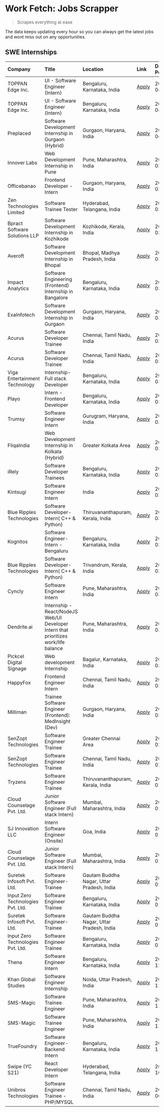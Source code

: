 # Work Fetch: Jobs Scrapper
> Scrapes everything at ease

The data keeps updating every hour so you can always get the latest jobs and wont miss out on any opportunities.

## SWE Internships
<!--START_SECTION:workfetch-->
| Company                           | Title                                                                                | Location                                  | Link                                                                                                                                                                                                                                                                                                      | Date Posted   |
|:----------------------------------|:-------------------------------------------------------------------------------------|:------------------------------------------|:----------------------------------------------------------------------------------------------------------------------------------------------------------------------------------------------------------------------------------------------------------------------------------------------------------|:--------------|
| TOPPAN Edge Inc.                  | UI - Software Engineer (Intern)                                                      | Bengaluru, Karnataka, India               | [Apply](https://in.linkedin.com/jobs/view/ui-software-engineer-intern-at-toppan-edge-inc-3879345823?position=30&pageNum=0&refId=k6jP3NoSvZGUjRlOz%2FS%2B3g%3D%3D&trackingId=mNqJJlIFJu7B8BjgQBpYBg%3D%3D&trk=public_jobs_jserp-result_search-card)                                                        | 2024-04-02    |
| TOPPAN Edge Inc.                  | UI - Software Engineer (Intern)                                                      | Bengaluru, Karnataka, India               | [Apply](https://in.linkedin.com/jobs/view/ui-software-engineer-intern-at-toppan-edge-inc-3879345823?position=5&pageNum=2&refId=x0I4vlIXA9K5mWfP9UmLuw%3D%3D&trackingId=hSFd8JA4i0obs%2B38xF1MEw%3D%3D&trk=public_jobs_jserp-result_search-card)                                                           | 2024-04-02    |
| Preplaced                         | Software Development Internship in Gurgaon (Hybrid)                                  | Gurgaon, Haryana, India                   | [Apply](https://in.linkedin.com/jobs/view/software-development-internship-in-gurgaon-hybrid-at-preplaced-3880567870?position=46&pageNum=0&refId=k6jP3NoSvZGUjRlOz%2FS%2B3g%3D%3D&trackingId=nWZ2KNqFsyX%2BJQIGCzbC3A%3D%3D&trk=public_jobs_jserp-result_search-card)                                      | 2024-04-01    |
| Innover Labs                      | Web Development Internship in Pune                                                   | Pune, Maharashtra, India                  | [Apply](https://in.linkedin.com/jobs/view/web-development-internship-in-pune-at-innover-labs-3875494237?position=10&pageNum=0&refId=k6jP3NoSvZGUjRlOz%2FS%2B3g%3D%3D&trackingId=NibCgjaU%2F9NcT%2FCHFJPM7Q%3D%3D&trk=public_jobs_jserp-result_search-card)                                                | 2024-03-28    |
| Officebanao                       | Frontend Developer - Intern                                                          | Gurgaon, Haryana, India                   | [Apply](https://in.linkedin.com/jobs/view/frontend-developer-intern-at-officebanao-3871265915?position=14&pageNum=0&refId=k6jP3NoSvZGUjRlOz%2FS%2B3g%3D%3D&trackingId=%2BzYjUivTaE9ExXC2nG2n5A%3D%3D&trk=public_jobs_jserp-result_search-card)                                                            | 2024-03-28    |
| Zen Technologies Limited          | Software Trainee Tester                                                              | Hyderabad, Telangana, India               | [Apply](https://in.linkedin.com/jobs/view/software-trainee-tester-at-zen-technologies-limited-3872036112?position=12&pageNum=0&refId=k6jP3NoSvZGUjRlOz%2FS%2B3g%3D%3D&trackingId=4u6OmQqhLNLrTeo43ow%2B4A%3D%3D&trk=public_jobs_jserp-result_search-card)                                                 | 2024-03-27    |
| Bpract Software Solutions LLP     | Software Development Internship in Kozhikode                                         | Kozhikode, Kerala, India                  | [Apply](https://in.linkedin.com/jobs/view/software-development-internship-in-kozhikode-at-bpract-software-solutions-llp-3874054300?position=22&pageNum=0&refId=k6jP3NoSvZGUjRlOz%2FS%2B3g%3D%3D&trackingId=ZKA6zLgLy4fjkQSQatri2Q%3D%3D&trk=public_jobs_jserp-result_search-card)                         | 2024-03-27    |
| Averoft                           | Software Development Internship in Bhopal                                            | Bhopal, Madhya Pradesh, India             | [Apply](https://in.linkedin.com/jobs/view/software-development-internship-in-bhopal-at-averoft-3874051550?position=54&pageNum=0&refId=k6jP3NoSvZGUjRlOz%2FS%2B3g%3D%3D&trackingId=UZIvkMbyjgHcLPZqIA4HtA%3D%3D&trk=public_jobs_jserp-result_search-card)                                                  | 2024-03-27    |
| Impact Analytics                  | Software Engineering (Frontend) Internship in Bangalore                              | Bengaluru, Karnataka, India               | [Apply](https://in.linkedin.com/jobs/view/software-engineering-frontend-internship-in-bangalore-at-impact-analytics-3872535077?position=5&pageNum=0&refId=k6jP3NoSvZGUjRlOz%2FS%2B3g%3D%3D&trackingId=SN%2FK65tSXIRAO0lCT8V8qg%3D%3D&trk=public_jobs_jserp-result_search-card)                            | 2024-03-26    |
| ExaInfotech                       | Software Development Internship in Gurgaon                                           | Gurgaon, Haryana, India                   | [Apply](https://in.linkedin.com/jobs/view/software-development-internship-in-gurgaon-at-exainfotech-3872534185?position=18&pageNum=0&refId=k6jP3NoSvZGUjRlOz%2FS%2B3g%3D%3D&trackingId=VtkhR5njtKXD%2F6DrXJ3r7g%3D%3D&trk=public_jobs_jserp-result_search-card)                                           | 2024-03-26    |
| Acurus                            | Software Developer Trainee                                                           | Chennai, Tamil Nadu, India                | [Apply](https://in.linkedin.com/jobs/view/software-developer-trainee-at-acurus-3871400616?position=26&pageNum=0&refId=k6jP3NoSvZGUjRlOz%2FS%2B3g%3D%3D&trackingId=xP3YvFNN2%2FobLf2Menn4aQ%3D%3D&trk=public_jobs_jserp-result_search-card)                                                                | 2024-03-26    |
| Acurus                            | Software Developer Trainee                                                           | Chennai, Tamil Nadu, India                | [Apply](https://in.linkedin.com/jobs/view/software-developer-trainee-at-acurus-3871400616?position=1&pageNum=2&refId=x0I4vlIXA9K5mWfP9UmLuw%3D%3D&trackingId=cUL65TRt43Nmm7blsR4szA%3D%3D&trk=public_jobs_jserp-result_search-card)                                                                       | 2024-03-26    |
| Viga Entertainment Technology     | Internship-Full stack Developer                                                      | Bengaluru, Karnataka, India               | [Apply](https://in.linkedin.com/jobs/view/internship-full-stack-developer-at-viga-entertainment-technology-3870669789?position=38&pageNum=0&refId=k6jP3NoSvZGUjRlOz%2FS%2B3g%3D%3D&trackingId=FNPe2%2FYBS522hzSE13xqiA%3D%3D&trk=public_jobs_jserp-result_search-card)                                    | 2024-03-25    |
| Playo                             | Intern - Frontend Developer                                                          | Bengaluru, Karnataka, India               | [Apply](https://in.linkedin.com/jobs/view/intern-frontend-developer-at-playo-3864131172?position=7&pageNum=0&refId=k6jP3NoSvZGUjRlOz%2FS%2B3g%3D%3D&trackingId=GlAqY5bTYqbunjlSbc8ifg%3D%3D&trk=public_jobs_jserp-result_search-card)                                                                     | 2024-03-22    |
| Trumsy                            | Software Engineer Intern                                                             | Gurugram, Haryana, India                  | [Apply](https://in.linkedin.com/jobs/view/software-engineer-intern-at-trumsy-3864795201?position=41&pageNum=0&refId=k6jP3NoSvZGUjRlOz%2FS%2B3g%3D%3D&trackingId=85qCWKo5%2BrZm3vuCKIF2Bw%3D%3D&trk=public_jobs_jserp-result_search-card)                                                                  | 2024-03-20    |
| FliqaIndia                        | Web Development Internship in Kolkata (Hybrid)                                       | Greater Kolkata Area                      | [Apply](https://in.linkedin.com/jobs/view/web-development-internship-in-kolkata-hybrid-at-fliqaindia-3864372048?position=43&pageNum=0&refId=k6jP3NoSvZGUjRlOz%2FS%2B3g%3D%3D&trackingId=Gjz6PYoeWyCL5HA5SsxeSg%3D%3D&trk=public_jobs_jserp-result_search-card)                                            | 2024-03-19    |
| iRely                             | Software Developer Trainees                                                          | Bengaluru, Karnataka, India               | [Apply](https://in.linkedin.com/jobs/view/software-developer-trainees-at-irely-3860566039?position=3&pageNum=0&refId=k6jP3NoSvZGUjRlOz%2FS%2B3g%3D%3D&trackingId=2cTGA0IMkdJ%2BG8XW6%2BUgPQ%3D%3D&trk=public_jobs_jserp-result_search-card)                                                               | 2024-03-18    |
| Kintsugi                          | Software Engineer Intern                                                             | India                                     | [Apply](https://in.linkedin.com/jobs/view/software-engineer-intern-at-kintsugi-3857074071?position=39&pageNum=0&refId=k6jP3NoSvZGUjRlOz%2FS%2B3g%3D%3D&trackingId=yC7krKRJo4xIpi7%2BAEEn3g%3D%3D&trk=public_jobs_jserp-result_search-card)                                                                | 2024-03-16    |
| Blue Ripples Technologies         | Software Developer- Intern( C++ & Python)                                            | Thiruvananthapuram, Kerala, India         | [Apply](https://in.linkedin.com/jobs/view/software-developer-intern-c%2B%2B-python-at-blue-ripples-technologies-3855594494?position=19&pageNum=0&refId=k6jP3NoSvZGUjRlOz%2FS%2B3g%3D%3D&trackingId=rT%2B4QJ1Zd6k59sSP72W51Q%3D%3D&trk=public_jobs_jserp-result_search-card)                               | 2024-03-14    |
| Kognitos                          | Software Engineer-Intern -Bengaluru                                                  | Bengaluru, Karnataka, India               | [Apply](https://in.linkedin.com/jobs/view/software-engineer-intern-bengaluru-at-kognitos-3855361239?position=8&pageNum=0&refId=k6jP3NoSvZGUjRlOz%2FS%2B3g%3D%3D&trackingId=AIlVi8E6m110prS5HcJr3w%3D%3D&trk=public_jobs_jserp-result_search-card)                                                         | 2024-03-13    |
| Blue Ripples Technologies         | Software Developer- Intern( C++  & Python)                                           | Trivandrum, Kerala, India                 | [Apply](https://in.linkedin.com/jobs/view/software-developer-intern-c%2B%2B-python-at-blue-ripples-technologies-3856150730?position=20&pageNum=0&refId=k6jP3NoSvZGUjRlOz%2FS%2B3g%3D%3D&trackingId=ZSulxZS9sGMslthDXIOiQw%3D%3D&trk=public_jobs_jserp-result_search-card)                                 | 2024-03-13    |
| Cyncly                            | Software Engineer Intern                                                             | Pune, Maharashtra, India                  | [Apply](https://in.linkedin.com/jobs/view/software-engineer-intern-at-cyncly-3853990178?position=21&pageNum=0&refId=k6jP3NoSvZGUjRlOz%2FS%2B3g%3D%3D&trackingId=fmZDSIuP5HAEyrFByn2VCg%3D%3D&trk=public_jobs_jserp-result_search-card)                                                                    | 2024-03-13    |
| Dendrite.ai                       | Internship - React/NodeJS Web/UI Developer Intern that prioritizes work/life balance | Pune, Maharashtra, India                  | [Apply](https://in.linkedin.com/jobs/view/internship-react-nodejs-web-ui-developer-intern-that-prioritizes-work-life-balance-at-dendrite-ai-3853583200?position=40&pageNum=0&refId=k6jP3NoSvZGUjRlOz%2FS%2B3g%3D%3D&trackingId=3u9pb5mnftO99sBv%2Fma%2FHA%3D%3D&trk=public_jobs_jserp-result_search-card) | 2024-03-12    |
| Pickcel Digital Signage           | Web development Internship                                                           | Bagalur, Karnataka, India                 | [Apply](https://in.linkedin.com/jobs/view/web-development-internship-at-pickcel-digital-signage-3849506118?position=59&pageNum=0&refId=k6jP3NoSvZGUjRlOz%2FS%2B3g%3D%3D&trackingId=TILNIIc3TUWeFxi9wj48AQ%3D%3D&trk=public_jobs_jserp-result_search-card)                                                 | 2024-03-08    |
| HappyFox                          | Frontend Engineer Intern                                                             | Chennai, Tamil Nadu, India                | [Apply](https://in.linkedin.com/jobs/view/frontend-engineer-intern-at-happyfox-3848357951?position=49&pageNum=0&refId=k6jP3NoSvZGUjRlOz%2FS%2B3g%3D%3D&trackingId=oObfP5iFiVqD%2BDeKqpkDMA%3D%3D&trk=public_jobs_jserp-result_search-card)                                                                | 2024-03-07    |
| Milliman                          | Trainee Software Engineer (Frontend): MedInsight (Dev)                               | Gurgaon, Haryana, India                   | [Apply](https://in.linkedin.com/jobs/view/trainee-software-engineer-frontend-medinsight-dev-at-milliman-3792874280?position=11&pageNum=0&refId=k6jP3NoSvZGUjRlOz%2FS%2B3g%3D%3D&trackingId=FwE%2BvT9Q87%2BICV01YCIuvQ%3D%3D&trk=public_jobs_jserp-result_search-card)                                     | 2024-03-01    |
| SenZopt Technologies              | Software Engineer Trainee                                                            | Greater Chennai Area                      | [Apply](https://in.linkedin.com/jobs/view/software-engineer-trainee-at-senzopt-technologies-3827688781?position=42&pageNum=0&refId=k6jP3NoSvZGUjRlOz%2FS%2B3g%3D%3D&trackingId=luE5fJ9nTYuKa1nmoRQj4w%3D%3D&trk=public_jobs_jserp-result_search-card)                                                     | 2024-02-12    |
| SenZopt Technologies              | Software Engineer Trainee                                                            | Chennai, Tamil Nadu, India                | [Apply](https://in.linkedin.com/jobs/view/software-engineer-trainee-at-senzopt-technologies-3827686880?position=57&pageNum=0&refId=k6jP3NoSvZGUjRlOz%2FS%2B3g%3D%3D&trackingId=vrSzODg6%2B1B99sbuJ%2F55Cw%3D%3D&trk=public_jobs_jserp-result_search-card)                                                 | 2024-02-12    |
| Tryzens                           | Software Engineer Trainee                                                            | Thiruvananthapuram, Kerala, India         | [Apply](https://in.linkedin.com/jobs/view/software-engineer-trainee-at-tryzens-3809363491?position=45&pageNum=0&refId=k6jP3NoSvZGUjRlOz%2FS%2B3g%3D%3D&trackingId=z5BU6hyXfDE66%2B%2Fun%2FXYoQ%3D%3D&trk=public_jobs_jserp-result_search-card)                                                            | 2024-01-18    |
| Cloud Counselage Pvt. Ltd.        | Junior Software Engineer (Full stack Intern)                                         | Mumbai, Maharashtra, India                | [Apply](https://in.linkedin.com/jobs/view/junior-software-engineer-full-stack-intern-at-cloud-counselage-pvt-ltd-3803132814?position=32&pageNum=0&refId=k6jP3NoSvZGUjRlOz%2FS%2B3g%3D%3D&trackingId=MbuI2%2BFnMPE0EAvngDJZjg%3D%3D&trk=public_jobs_jserp-result_search-card)                              | 2024-01-11    |
| SJ Innovation LLC                 | Intern Software Engineer (Onsite)                                                    | Goa, India                                | [Apply](https://in.linkedin.com/jobs/view/intern-software-engineer-onsite-at-sj-innovation-llc-3799959011?position=48&pageNum=0&refId=k6jP3NoSvZGUjRlOz%2FS%2B3g%3D%3D&trackingId=yRIu%2FVsoWSqfIE1AKWJEEQ%3D%3D&trk=public_jobs_jserp-result_search-card)                                                | 2024-01-11    |
| Cloud Counselage Pvt. Ltd.        | Junior Software Engineer (Full stack Intern)                                         | Mumbai, Maharashtra, India                | [Apply](https://in.linkedin.com/jobs/view/junior-software-engineer-full-stack-intern-at-cloud-counselage-pvt-ltd-3803132814?position=7&pageNum=2&refId=x0I4vlIXA9K5mWfP9UmLuw%3D%3D&trackingId=CFHLEmFr2%2FGTaT3LpHgdDQ%3D%3D&trk=public_jobs_jserp-result_search-card)                                   | 2024-01-11    |
| Suretek Infosoft Pvt. Ltd.        | Software Engineer-Trainee                                                            | Gautam Buddha Nagar, Uttar Pradesh, India | [Apply](https://in.linkedin.com/jobs/view/software-engineer-trainee-at-suretek-infosoft-pvt-ltd-3800934643?position=28&pageNum=0&refId=k6jP3NoSvZGUjRlOz%2FS%2B3g%3D%3D&trackingId=6iIBRhMxkYyV%2FsQzuuLXOw%3D%3D&trk=public_jobs_jserp-result_search-card)                                               | 2024-01-09    |
| Input Zero Technologies Pvt. Ltd. | Software Engineer Trainee                                                            | Bengaluru, Karnataka, India               | [Apply](https://in.linkedin.com/jobs/view/software-engineer-trainee-at-input-zero-technologies-pvt-ltd-3800927643?position=35&pageNum=0&refId=k6jP3NoSvZGUjRlOz%2FS%2B3g%3D%3D&trackingId=MIMJvp%2FKDrI98J3DOJzPBw%3D%3D&trk=public_jobs_jserp-result_search-card)                                        | 2024-01-09    |
| Suretek Infosoft Pvt. Ltd.        | Software Engineer-Trainee                                                            | Gautam Buddha Nagar, Uttar Pradesh, India | [Apply](https://in.linkedin.com/jobs/view/software-engineer-trainee-at-suretek-infosoft-pvt-ltd-3800934643?position=3&pageNum=2&refId=x0I4vlIXA9K5mWfP9UmLuw%3D%3D&trackingId=ZqtGQsjYczkxfTRChTHfBQ%3D%3D&trk=public_jobs_jserp-result_search-card)                                                      | 2024-01-09    |
| Input Zero Technologies Pvt. Ltd. | Software Engineer Trainee                                                            | Bengaluru, Karnataka, India               | [Apply](https://in.linkedin.com/jobs/view/software-engineer-trainee-at-input-zero-technologies-pvt-ltd-3800927643?position=10&pageNum=2&refId=x0I4vlIXA9K5mWfP9UmLuw%3D%3D&trackingId=TQZ7h5b0usT2LqW1Wzbrvg%3D%3D&trk=public_jobs_jserp-result_search-card)                                              | 2024-01-09    |
| Thena                             | Software Engineer Intern                                                             | Bengaluru, Karnataka, India               | [Apply](https://in.linkedin.com/jobs/view/software-engineer-intern-at-thena-3778731751?position=23&pageNum=0&refId=k6jP3NoSvZGUjRlOz%2FS%2B3g%3D%3D&trackingId=Hy984ee%2FcE6H6pS9hCbI6Q%3D%3D&trk=public_jobs_jserp-result_search-card)                                                                   | 2023-12-05    |
| Khan Global Studies               | Software Engineer Internship                                                         | Noida, Uttar Pradesh, India               | [Apply](https://in.linkedin.com/jobs/view/software-engineer-internship-at-khan-global-studies-3766942197?position=60&pageNum=0&refId=k6jP3NoSvZGUjRlOz%2FS%2B3g%3D%3D&trackingId=CzJCni625uBt0yhrgyRbZg%3D%3D&trk=public_jobs_jserp-result_search-card)                                                   | 2023-11-27    |
| SMS-Magic                         | Software Trainee Engineer                                                            | Pune, Maharashtra, India                  | [Apply](https://in.linkedin.com/jobs/view/software-trainee-engineer-at-sms-magic-3761409781?position=34&pageNum=0&refId=k6jP3NoSvZGUjRlOz%2FS%2B3g%3D%3D&trackingId=Vu9dzU4%2BWodlGQB9QAYm2g%3D%3D&trk=public_jobs_jserp-result_search-card)                                                              | 2023-11-16    |
| SMS-Magic                         | Software Trainee Engineer                                                            | Pune, Maharashtra, India                  | [Apply](https://in.linkedin.com/jobs/view/software-trainee-engineer-at-sms-magic-3761409781?position=9&pageNum=2&refId=x0I4vlIXA9K5mWfP9UmLuw%3D%3D&trackingId=Ye7Jr74og6MVliaUbDV59g%3D%3D&trk=public_jobs_jserp-result_search-card)                                                                     | 2023-11-16    |
| TrueFoundry                       | Software Engineer-Backend Intern                                                     | Bengaluru, Karnataka, India               | [Apply](https://in.linkedin.com/jobs/view/software-engineer-backend-intern-at-truefoundry-3779508170?position=36&pageNum=0&refId=k6jP3NoSvZGUjRlOz%2FS%2B3g%3D%3D&trackingId=F2XuZ1IdjhZOBHPDKwDSgg%3D%3D&trk=public_jobs_jserp-result_search-card)                                                       | 2023-11-10    |
| Swipe (YC S21)                    | React Developer Intern                                                               | Hyderabad, Telangana, India               | [Apply](https://in.linkedin.com/jobs/view/react-developer-intern-at-swipe-yc-s21-3737600089?position=25&pageNum=0&refId=k6jP3NoSvZGUjRlOz%2FS%2B3g%3D%3D&trackingId=FvZB9RoLsrSWxeRXWtJPeA%3D%3D&trk=public_jobs_jserp-result_search-card)                                                                | 2023-10-13    |
| Unibros Technologies              | Software Engineer Trainee - PHP/MYSQL                                                | Chennai, Tamil Nadu, India                | [Apply](https://in.linkedin.com/jobs/view/software-engineer-trainee-php-mysql-at-unibros-technologies-3656599241?position=44&pageNum=0&refId=k6jP3NoSvZGUjRlOz%2FS%2B3g%3D%3D&trackingId=NhMZDIdLYbT429TH3H8v7w%3D%3D&trk=public_jobs_jserp-result_search-card)                                           | 2023-06-12    |
<!--END_SECTION:workfetch-->
